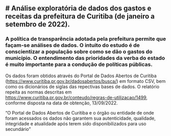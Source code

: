 ## **# Análise exploratória de dados dos gastos e receitas da prefeitura de Curitiba (de janeiro a setembro de 2022).**

### A política de transparência adotada pela prefeitura permite que façam-se análises de dados. O intuito do estudo é de conscientizar a população sobre como se dão o gastos do município. O entendimento das prioridades da verba do estado é muito importante para a condução de políticas públicas.

Os dados foram obtidos através do Portal de Dados Abertos de Curitiba (https://www.curitiba.pr.gov.br/dadosabertos/busca/) em formato CSV, bem como os dicionários de siglas das repectivas bases de dados. O relatório repeita as normas descritas em https://www.curitiba.pr.gov.br/conteudo/regras-de-utilizacao/1499, conforme disposta na data de obtenção, 13/09/2022.

“O Portal de Dados Abertos de Curitiba e o órgão ou entidade de onde foram acessados os dados não garantem sua autenticidade, qualidade, integridade e atualidade após terem sido disponibilizados para uso secundário”


